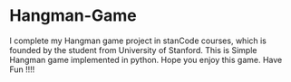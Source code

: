 # Hangman-Game
I complete my Hangman game project in stanCode courses, which is founded by the student from University of Stanford.
This is Simple Hangman game implemented in python. Hope you enjoy this game. Have Fun !!!!
